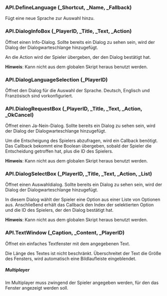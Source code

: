### API.DefineLanguage (_Shortcut, _Name, _Fallback)

Fügt eine neue Sprache zur Auswahl hinzu.

### API.DialogInfoBox (_PlayerID, _Title, _Text, _Action)

Öffnet einen Info-Dialog.  Sollte bereits ein Dialog zu sehen sein, wird
 der Dialog der Dialogwarteschlange hinzugefügt.

 An die Action wird der Spieler übergeben, der den Dialog bestätigt hat.

 <b>Hinweis</b>: Kann nicht aus dem globalen Skript heraus benutzt werden.


### API.DialogLanguageSelection (_PlayerID)

Öffnet den Dialog für die Auswahl der Sprache.  Deutsch, Englisch und
 Französisch sind vorkonfiguriert.


### API.DialogRequestBox (_PlayerID, _Title, _Text, _Action, _OkCancel)

Öffnet einen Ja-Nein-Dialog.  Sollte bereits ein Dialog zu sehen sein, wird
 der Dialog der Dialogwarteschlange hinzugefügt.

 Um die Entscheigung des Spielers abzufragen, wird ein Callback benötigt.
 Das Callback bekommt eine Boolean übergeben, sobald der Spieler die
 Entscheidung getroffen hat, plus die ID des Spielers.

 <b>Hinweis</b>: Kann nicht aus dem globalen Skript heraus benutzt werden.


### API.DialogSelectBox (_PlayerID, _Title, _Text, _Action, _List)

Öffnet einen Auswahldialog.  Sollte bereits ein Dialog zu sehen sein, wird
 der Dialog der Dialogwarteschlange hinzugefügt.

 In diesem Dialog wählt der Spieler eine Option aus einer Liste von Optionen
 aus. Anschließend erhält das Callback den Index der selektierten Option und
 die ID des Spielers, der den Dialog bestätigt hat.

 <b>Hinweis</b>: Kann nicht aus dem globalen Skript heraus benutzt werden.


### API.TextWindow (_Caption, _Content, _PlayerID)

Öffnet ein einfaches Textfenster mit dem angegebenen Text.

 Die Länge des Textes ist nicht beschränkt. Überschreitet der Text die
 Größe des Fensters, wird automatisch eine Bildlaufleiste eingeblendet.

 <h5>Multiplayer</h5>
 Im Multiplayer muss zwingend der Spieler angegeben werden, für den das
 Fenster angezeigt werden soll.


